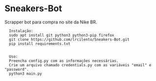 # Sneakers-Bot
Scrapper bot para compra no site da Nike BR.

      Instalação:
      sudo apt install git python3 python3-pip firefox
      git clone https://github.com/lrcilento/Sneakers-Bot.git
      pip install requirements.txt
      

      Uso:
      Preencha config.py com as informações necessárias.
      Crie um arquivo chamado credentials.py com as variáveis "email" e "password".
      python3 main.py
